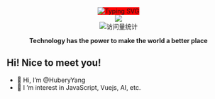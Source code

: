 <!-- main -->
<div align="center">
  
  <!-- dynamic typing effect 动态打字效果 -->
  <div align="center">
    <!-- <a href="https://git.io/typing-svg"> -->
      <img style="pointer-events:none !important;background-color:red;" src="https://readme-typing-svg.demolab.com?font=Pixelify+Sans&size=25&pause=1000&center=true&vCenter=true&random=false&width=435&lines=console.log(%22Hello%2C+world!%22)" alt="Typing SVG" />
    <!-- </a> -->
  </div>

  <!-- knock code pictures 敲代码的图片 -->

  <img src="https://cdn.jsdelivr.net/gh/sun0225SUN/sun0225SUN/assets/images/coding.gif" />

  <br>

  <!-- profile logo 个人资料徽标 -->
  <div align="center">
    <!-- <a href="https://juejin.cn/user/3257207932075799"><img src="https://img.shields.io/badge/Website-博客-blue" /></a>&emsp;
    <a href="https://space.bilibili.com/23473180/"><img src="https://img.shields.io/badge/Bilibili-B站-ff69b4" /></a>&emsp;
    <a href="https://blog.csdn.net/qq_35578171/"><img src="https://img.shields.io/badge/CSDN-论坛-c32136" /></a>&emsp;
    <a href="https://www.zhihu.com/people/zhjunqiu"><img src="https://img.shields.io/badge/Zhihu-知乎-blue" /></a>&emsp; -->
    <!-- visitor statistics logo 访问量统计徽标 -->
    <img src="https://komarev.com/ghpvc/?username=Hub-yang&label=Views&color=0e75b6&style=flat" alt="访问量统计" />
  </div>
<p><b>Technology has the power to make the world a better place</b></p>
</div>

## Hi! Nice to meet you!

<!-- 个人简介 -->

- 👋 Hi, I’m @HuberyYang
- 👀 I ’m interest in JavaScript, Vuejs, AI, etc.
